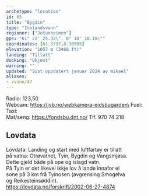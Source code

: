 ```yaml
---
archetype: "location"
id: 63
title: "Bygdin"
type: "Innlandsvann"
regioner: ["Jotunheimen"]
gps: "61° 22' 25.32\", 8° 18' 18.18\""
coordinates: [61.3737,8.30505]
elevation: "1057 m (3468 ft)"
landing: "Tillatt"
docking: "Ukjent"
warning: ""
updated: "Sist oppdatert januar 2024 av mikael"
aliases:
- /vann/47
---
```


Radio: 123,50\
Webcam: https://jvb.no/webkamera-eidsbugarden\
Fuel:\
Taxi:\
Mat/seng: https://fondsbu.dnt.no/  Tlf. 970 74 218

## Lovdata

Lovdata: Landing og start med luftfartøy er tillatt\
på vatna: Otrøvatnet, Tyin, Bygdin og Vangsmjøsa.\
Dette gjeld både på ope og islagd vatn.\
På Tyin er det likevel ikkje lov å lande innafor ei\
sone på 3 km frå Tyinosen (avgrensing Smogelva\
og Reikesteinsøddin).\
https://lovdata.no/forskrift/2002-06-27-4874
